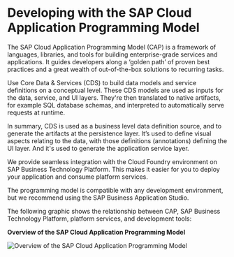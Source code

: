 <!-- loio00823f91779d4d42aa29a498e0535cdf -->

# Developing with the SAP Cloud Application Programming Model

The SAP Cloud Application Programming Model \(CAP\) is a framework of languages, libraries, and tools for building enterprise-grade services and applications. It guides developers along a ‘golden path’ of proven best practices and a great wealth of out-of-the-box solutions to recurring tasks.

Use Core Data & Services \(CDS\) to build data models and service definitions on a conceptual level. These CDS models are used as inputs for the data, service, and UI layers. They're then translated to native artifacts, for example SQL database schemas, and interpreted to automatically serve requests at runtime.

In summary, CDS is used as a business level data definition source, and to generate the artifacts at the persistence layer. It’s used to define visual aspects relating to the data, with those definitions \(annotations\) defining the UI layer. And it's used to generate the application service layer.

We provide seamless integration with the Cloud Foundry environment on SAP Business Technology Platform. This makes it easier for you to deploy your application and consume platform services.

The programming model is compatible with any development environment, but we recommend using the SAP Business Application Studio.

The following graphic shows the relationship between CAP, SAP Business Technology Platform, platform services, and development tools:

  
  
**Overview of the SAP Cloud Application Programming Model**

![](images/Overview_Graphic_CAP_c76db81.png "Overview of the SAP Cloud Application Programming
                                    Model")

